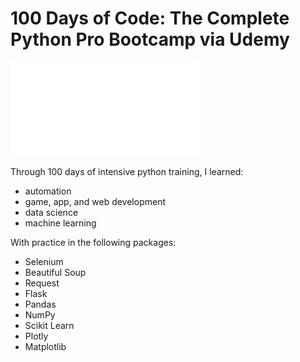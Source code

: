 # 100 Days of Code: The Complete Python Pro Bootcamp via Udemy

![Alt text](./100daysPython_certificate.pdf)

Through 100 days of intensive python training, I learned:

- automation
- game, app, and web development
- data science
- machine learning

With practice in the following packages:

- Selenium
- Beautiful Soup
- Request
- Flask
- Pandas
- NumPy
- Scikit Learn
- Plotly
- Matplotlib